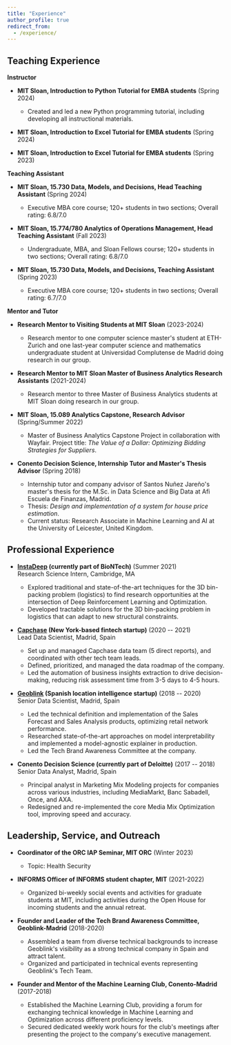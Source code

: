 ```yaml
---
title: "Experience"
author_profile: true
redirect_from: 
  - /experience/
---
```


## Teaching Experience

**Instructor**

- **MIT Sloan, Introduction to Python Tutorial for EMBA students** (Spring 2024)
  - Created and led a new Python programming tutorial, including developing all instructional materials.

- **MIT Sloan, Introduction to Excel Tutorial for EMBA students** (Spring 2024)

- **MIT Sloan, Introduction to Excel Tutorial for EMBA students** (Spring 2023)

**Teaching Assistant**

- **MIT Sloan, 15.730 Data, Models, and Decisions, Head Teaching Assistant** (Spring 2024)
  - Executive MBA core course; 120+ students in two sections; Overall rating: 6.8/7.0

- **MIT Sloan, 15.774/780 Analytics of Operations Management, Head Teaching Assistant** (Fall 2023)
  - Undergraduate, MBA, and Sloan Fellows course; 120+ students in two sections; Overall rating: 6.8/7.0

- **MIT Sloan, 15.730 Data, Models, and Decisions, Teaching Assistant** (Spring 2023)
  - Executive MBA core course; 120+ students in two sections; Overall rating: 6.7/7.0

**Mentor and Tutor**

- **Research Mentor to Visiting Students at MIT Sloan** (2023-2024)
  - Research mentor to one computer science master's student at ETH-Zurich and one last-year computer science and mathematics undergraduate student at Universidad Complutense de Madrid doing research in our group.

- **Research Mentor to MIT Sloan Master of Business Analytics Research Assistants** (2021-2024)
  - Research mentor to three Master of Business Analytics students at MIT Sloan doing research in our group.

- **MIT Sloan, 15.089 Analytics Capstone, Research Advisor** (Spring/Summer 2022)
  - Master of Business Analytics Capstone Project in collaboration with Wayfair. Project title: *The Value of a Dollar: Optimizing Bidding Strategies for Suppliers*.

- **Conento Decision Science, Internship Tutor and Master's Thesis Advisor** (Spring 2018)
  - Internship tutor and company advisor of Santos Nuñez Jareño's master's thesis for the M.Sc. in Data Science and Big Data at Afi Escuela de Finanzas, Madrid.
  - Thesis: *Design and implementation of a system for house price estimation*.
  - Current status: Research Associate in Machine Learning and AI at the University of Leicester, United Kingdom.


## Professional Experience

- **[InstaDeep](https://www.instadeep.com/) (currently part of BioNTech)** (Summer 2021)  
  Research Science Intern, Cambridge, MA  
  - Explored traditional and state-of-the-art techniques for the 3D bin-packing problem (logistics) to find research opportunities at the intersection of Deep Reinforcement Learning and Optimization.
  - Developed tractable solutions for the 3D bin-packing problem in logistics that can adapt to new structural constraints.

- **[Capchase](https://www.capchase.com/) (New York-based fintech startup)** (2020 -- 2021)  
  Lead Data Scientist, Madrid, Spain  
  - Set up and managed Capchase data team (5 direct reports), and coordinated with other tech team leads.
  - Defined, prioritized, and managed the data roadmap of the company.
  - Led the automation of business insights extraction to drive decision-making, reducing risk assessment time from 3-5 days to 4-5 hours.

- **[Geoblink](https://www.geoblink.com/) (Spanish location intelligence startup)** (2018 -- 2020)  
  Senior Data Scientist, Madrid, Spain  
  - Led the technical definition and implementation of the Sales Forecast and Sales Analysis products, optimizing retail network performance.
  - Researched state-of-the-art approaches on model interpretability and implemented a model-agnostic explainer in production.
  - Led the Tech Brand Awareness Committee at the company.

- **Conento Decision Science (currently part of Deloitte)** (2017 -- 2018)  
  Senior Data Analyst, Madrid, Spain  
  - Principal analyst in Marketing Mix Modeling projects for companies across various industries, including MediaMarkt, Banc Sabadell, Once, and AXA.
  - Redesigned and re-implemented the core Media Mix Optimization tool, improving speed and accuracy.

## Leadership, Service, and Outreach

- **Coordinator of the ORC IAP Seminar, MIT ORC** (Winter 2023)  
  - Topic: Health Security

- **INFORMS Officer of INFORMS student chapter, MIT** (2021-2022)  
  - Organized bi-weekly social events and activities for graduate students at MIT, including activities during the Open House for incoming students and the annual retreat.

- **Founder and Leader of the Tech Brand Awareness Committee, Geoblink-Madrid** (2018-2020)  
  - Assembled a team from diverse technical backgrounds to increase Geoblink's visibility as a strong technical company in Spain and attract talent.
  - Organized and participated in technical events representing Geoblink's Tech Team.

- **Founder and Mentor of the Machine Learning Club, Conento-Madrid** (2017-2018)  
  - Established the Machine Learning Club, providing a forum for exchanging technical knowledge in Machine Learning and Optimization across different proficiency levels.
  - Secured dedicated weekly work hours for the club's meetings after presenting the project to the company's executive management.
